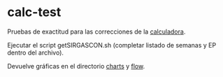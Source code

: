 # calc-test

Pruebas de exactitud para las correcciones de la [calculadora](http://www.fceia.unr.edu.ar/gps/calc/).

Ejecutar el script getSIRGASCON.sh (completar listado de semanas y EP dentro del archivo).

Devuelve gráficas en el directorio [charts](charts) y [flow](flow).

